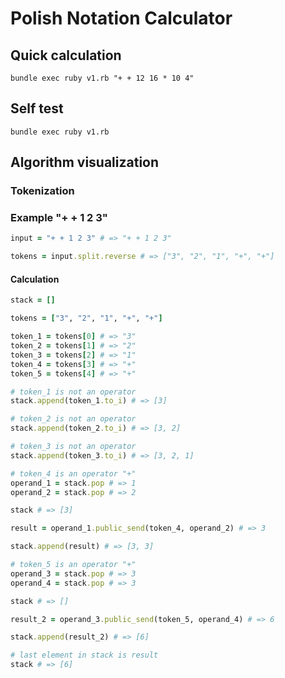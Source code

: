 # Polish Notation Calculator

## Quick calculation

```shell
bundle exec ruby v1.rb "+ + 12 16 * 10 4"
```

## Self test

```shell
bundle exec ruby v1.rb
```

## Algorithm visualization

### Tokenization

### Example "+ + 1 2 3"

```ruby
input = "+ + 1 2 3" # => "+ + 1 2 3"

tokens = input.split.reverse # => ["3", "2", "1", "+", "+"]
```

#### Calculation

```ruby
stack = []

tokens = ["3", "2", "1", "+", "+"]

token_1 = tokens[0] # => "3"
token_2 = tokens[1] # => "2"
token_3 = tokens[2] # => "1"
token_4 = tokens[3] # => "+"
token_5 = tokens[4] # => "+"

# token_1 is not an operator
stack.append(token_1.to_i) # => [3]

# token_2 is not an operator
stack.append(token_2.to_i) # => [3, 2]

# token_3 is not an operator
stack.append(token_3.to_i) # => [3, 2, 1]

# token_4 is an operator "+"
operand_1 = stack.pop # => 1
operand_2 = stack.pop # => 2

stack # => [3]

result = operand_1.public_send(token_4, operand_2) # => 3

stack.append(result) # => [3, 3]

# token_5 is an operator "+"
operand_3 = stack.pop # => 3
operand_4 = stack.pop # => 3

stack # => []

result_2 = operand_3.public_send(token_5, operand_4) # => 6

stack.append(result_2) # => [6]

# last element in stack is result
stack # => [6]
```
